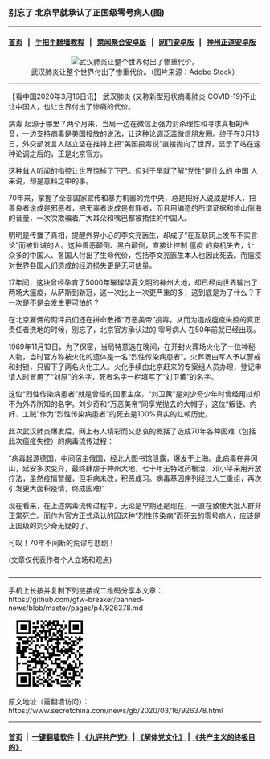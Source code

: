 ### 别忘了 北京早就承认了正国级零号病人(图)
------------------------

#### [首页](https://github.com/gfw-breaker/banned-news/blob/master/README.md) &nbsp;&nbsp;|&nbsp;&nbsp; [手把手翻墙教程](https://github.com/gfw-breaker/guides/wiki) &nbsp;&nbsp;|&nbsp;&nbsp; [禁闻聚合安卓版](https://github.com/gfw-breaker/bn-android) &nbsp;&nbsp;|&nbsp;&nbsp; [网门安卓版](https://github.com/oGate2/oGate) &nbsp;&nbsp;|&nbsp;&nbsp; [神州正道安卓版](https://github.com/SzzdOgate/update) 



<div class="article_right" style="fone-color:#000">
 <p style="text-align: center;">
  <img alt="武汉肺炎让整个世界付出了惨重代价。" src="//img3.secretchina.com/pic/2020/2-28/p2637032a551294141-ss.jpg"/>
  <br>
   武汉肺炎让整个世界付出了惨重代价。（图片来源：Adobe Stock）
   <span id="hideid" name="hideid" style="color:red;display:none;">
    <span href="https://www.secretchina.com">
    </span>
   </span>
  </br>
 </p>
 <div id="txt-mid1-t21-2017">
  

---


  </div>
 </div>
 <p>
  【看中国2020年3月16日讯】
  <span href="https://www.secretchina.com/news/gb/tag/武汉肺炎" target="_blank">
   武汉肺炎
  </span>
  (又称新型冠状病毒肺炎 COVID-19)不止让中国人，也让世界付出了惨痛的代价。
  <span id="hideid" name="hideid" style="color:red;display:none;">
   <span href="https://www.secretchina.com">
   </span>
  </span>
 </p>
 <p>
  <span href="https://www.secretchina.com/news/gb/tag/病毒" target="_blank">
   病毒
  </span>
  起源于哪里？两个月来，当局一边在微信上强力封杀理性和寻求真相的声音，一边支持病毒是美国投放的说法，让这种论调泛滥微信朋友圈。终于在3月13日，外交部发言人赵立坚在推特上把“美国投毒说”直接抛向了世界，显示了站在这种论调之后的，正是北京官方。
 </p>
 <p>
  这种耸人听闻的指控让世界惊掉了下巴。但对于早就了解“党性”是什么的
  <span href="https://www.secretchina.com" target="_blank">
   中国
  </span>
  人来说，却是意料之中的事。
 </p>
 <p>
  70年来，掌握了全部国家宣传和暴力机器的党中央，总是把好人说成是坏人，把善良者说成是邪恶者，把无辜者说成是有罪者，而且用编造的所谓证据和排山倒海的音量，一次次欺骗着广大耳朵和嘴巴都被捂住的中国人。
 </p>
 <p>
  明明是传播了真相，提醒外界小心的李文亮医生，却成了“在互联网上发布不实言论”而被训诫的人。这种善恶颠倒、黑白颠倒，直接让控制
  <span href="https://www.secretchina.com/news/gb/tag/瘟疫" target="_blank">
   瘟疫
  </span>
  的良机失去，让众多的中国人、各国人付出了生命代价，包括李文亮医生本人也因此死去。而瘟疫对世界各国人们造成的经济损失更是无可估量。
 </p>
 <p>
  17年间，这块曾经孕育了5000年璀璨华夏文明的神州大地，却已经向世界输出了两场大瘟疫，从萨斯到新冠，这一次比上一次更严重的多，这到底是为了什么？下一次是不是会发生更可怕的？
 </p>
 <p>
  在北京雇佣的网评员们还在拼命散播“万恶美帝”投毒，从而为造成瘟疫失控的真正责任者洗地的时候，别忘了，北京官方承认过的
  <span href="https://www.secretchina.com/news/gb/tag/零号病人" target="_blank">
   零号病人
  </span>
  在50年前就已经出现。
 </p>
 <p>
  1969年11月13日，为了保密，当局特意选在晚间，在开封火葬场火化了一位神秘人物，当时官方称被火化的遗体是一名“烈性传染病患者”。火葬场由军人予以警戒和封锁，只留下了两名火化工人。火化手续由北京赶来的专案组人员办理，登记申请人时冒用了“刘原”的名字，死者名字一栏填写了“刘卫黄”的名字。
 </p>
 <p>
  这位“烈性传染病患者”就是曾经的国家主席，“刘卫黄”是刘少奇少年时曾经用过却不为外界所知的名字。刘少奇和“万恶美帝”同享党抛去的大帽子，这位“叛徒、内奸、工贼”作为“烈性传染病患者”的死去是100%真实的红朝历史。
 </p>
 <p>
  此次武汉肺炎爆发后，网上有人精彩而又悲哀的概括了造成70年各种国难（包括此次瘟疫失控）的病毒流传过程：
 </p>
 <p>
  “病毒起源德国，中间宿主俄国，经北大图书馆泄露，爆发于上海。此病毒在井冈山，延安多次变异，最终肆虐于神州大地，七十年无特效药根治，邓小平采用开放疗法，虽然疫情暂缓，但毛病未改，积恶成习。病毒基因序列经过人工重组，再次引发更大面积疫情，终成国难!”
 </p>
 <p>
  现在看来，在上述病毒流传过程中，无论是早期还是现在，一直在致使大批人群非正常死亡。而作为官方正式承认的因这种“烈性传染病”而死去的零号病人，应该是正国级的刘少奇无疑的了。
 </p>
 <p>
  可叹！70年不间断的荒谬与悲剧！
 </p>
 (文章仅代表作者个人立场和观点)
 <center>
  <div>
   <div id="txt-mid2-t22-2017" style="display: block;  max-height: 351px;  overflow: hidden;">
    <div id="SC-21xxx">
    </div>
    <ins class="adsbygoogle" data-ad-client="ca-pub-1276641434651360" data-ad-format="auto" data-ad-slot="4301710469" data-full-width-responsive="true" style="display:block">
    </ins>
   </div>
  </div>
 </center>
 <div style="padding-top:12px;">
 </div>
</div>

<hr/>
手机上长按并复制下列链接或二维码分享本文章：<br/>
https://github.com/gfw-breaker/banned-news/blob/master/pages/p4/926378.md <br/>
<a href='https://github.com/gfw-breaker/banned-news/blob/master/pages/p4/926378.md'><img src='https://github.com/gfw-breaker/banned-news/blob/master/pages/p4/926378.md.png'/></a> <br/>
原文地址（需翻墙访问）：https://www.secretchina.com/news/gb/2020/03/16/926378.html


------------------------
#### [首页](https://github.com/gfw-breaker/banned-news/blob/master/README.md) &nbsp;|&nbsp; [一键翻墙软件](https://github.com/gfw-breaker/nogfw/blob/master/README.md) &nbsp;| [《九评共产党》](https://github.com/gfw-breaker/9ping.md/blob/master/README.md#九评之一评共产党是什么) | [《解体党文化》](https://github.com/gfw-breaker/jtdwh.md/blob/master/README.md) | [《共产主义的终极目的》](https://github.com/gfw-breaker/gczydzjmd.md/blob/master/README.md)


<img src='http://gfw-breaker.win/banned-news/pages/p4/926378.md' width='0px' height='0px'/>